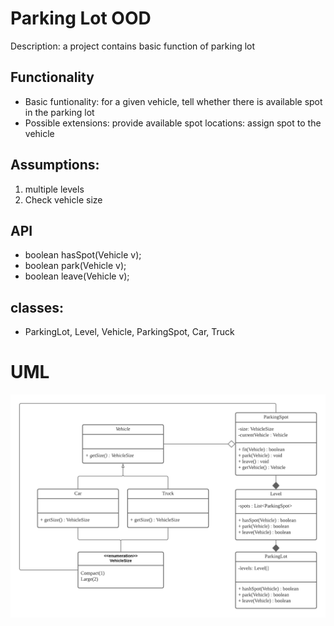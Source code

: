 # Parking Lot OOD
Description: a project contains basic function of parking lot

## Functionality
* Basic funtionality: for a given vehicle, tell whether there is available spot in the parking lot
* Possible extensions: provide available spot locations: assign spot to the vehicle

## Assumptions:
1. multiple levels
2. Check vehicle size

## API
* boolean hasSpot(Vehicle v);
* boolean park(Vehicle v);
* boolean leave(Vehicle v);

## classes:
* ParkingLot, Level, Vehicle, ParkingSpot, Car, Truck

# UML
![MainPage](./UML/ParkingLot.png)







 
